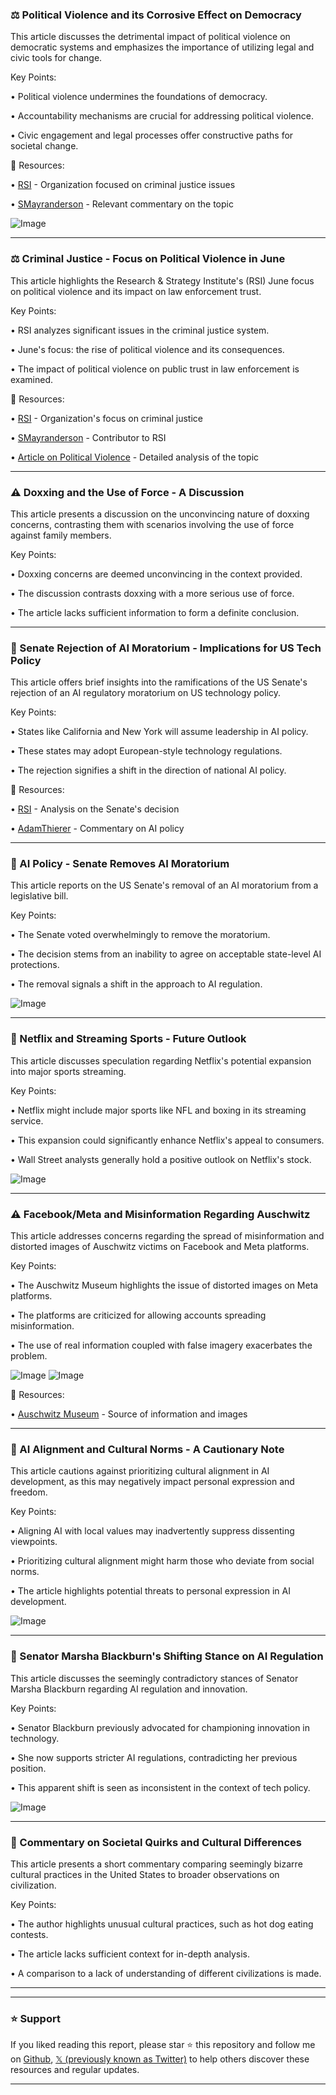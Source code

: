 ### ⚖️  Political Violence and its Corrosive Effect on Democracy

This article discusses the detrimental impact of political violence on democratic systems and emphasizes the importance of utilizing legal and civic tools for change.

Key Points:

• Political violence undermines the foundations of democracy.


•  Accountability mechanisms are crucial for addressing political violence.


•  Civic engagement and legal processes offer constructive paths for societal change.


🔗 Resources:

• [RSI](https://x.com/RSI) -  Organization focused on criminal justice issues


• [SMayranderson](https://x.com/smayranderson) - Relevant commentary on the topic


![Image](https://pbs.twimg.com/media/GuyHwdOXoAA4vBK?format=jpg&name=small)



---

### ⚖️ Criminal Justice - Focus on Political Violence in June

This article highlights the Research & Strategy Institute's (RSI) June focus on political violence and its impact on law enforcement trust.

Key Points:

• RSI analyzes significant issues in the criminal justice system.


• June's focus: the rise of political violence and its consequences.


• The impact of political violence on public trust in law enforcement is examined.


🔗 Resources:

• [RSI](https://x.com/RSI) - Organization's focus on criminal justice


• [SMayranderson](https://x.com/smayranderson) -  Contributor to RSI


• [Article on Political Violence](https://t.co/rZcGdV9gz8) - Detailed analysis of the topic


---

### ⚠️  Doxxing and the Use of Force - A Discussion

This article presents a discussion on the unconvincing nature of doxxing concerns, contrasting them with scenarios involving the use of force against family members.

Key Points:

• Doxxing concerns are deemed unconvincing in the context provided.


• The discussion contrasts doxxing with a more serious use of force.


• The article lacks sufficient information to form a definite conclusion.



---

### 🤖  Senate Rejection of AI Moratorium - Implications for US Tech Policy

This article offers brief insights into the ramifications of the US Senate's rejection of an AI regulatory moratorium on US technology policy.

Key Points:

• States like California and New York will assume leadership in AI policy.


• These states may adopt European-style technology regulations.


• The rejection signifies a shift in the direction of national AI policy.


🔗 Resources:

• [RSI](https://x.com/RSI) -  Analysis on the Senate's decision


• [AdamThierer](https://x.com/AdamThierer) - Commentary on AI policy


---

### 🚀 AI Policy - Senate Removes AI Moratorium

This article reports on the US Senate's removal of an AI moratorium from a legislative bill.

Key Points:

• The Senate voted overwhelmingly to remove the moratorium.


•  The decision stems from an inability to agree on acceptable state-level AI protections.


• The removal signals a shift in the approach to AI regulation.


![Image](https://pbs.twimg.com/media/GuxZKBzXsAAo0hL?format=jpg&name=small)


---

### 🚀 Netflix and Streaming Sports - Future Outlook

This article discusses speculation regarding Netflix's potential expansion into major sports streaming.

Key Points:

•  Netflix might include major sports like NFL and boxing in its streaming service.


• This expansion could significantly enhance Netflix's appeal to consumers.


• Wall Street analysts generally hold a positive outlook on Netflix's stock.



![Image](https://pbs.twimg.com/media/GuxFf9kWcAA7X9I?format=png&name=small)


---

### ⚠️  Facebook/Meta and Misinformation Regarding Auschwitz

This article addresses concerns regarding the spread of misinformation and distorted images of Auschwitz victims on Facebook and Meta platforms.

Key Points:

• The Auschwitz Museum highlights the issue of distorted images on Meta platforms.


•  The platforms are criticized for allowing accounts spreading misinformation.


• The use of real information coupled with false imagery exacerbates the problem.



![Image](https://pbs.twimg.com/media/Gus35USXkAAZf_e?format=jpg&name=small)
![Image](https://pbs.twimg.com/media/Gus35UuXwAAxY9Y?format=jpg&name=small)

🔗 Resources:

• [Auschwitz Museum](https://x.com/AuschwitzMuseum) - Source of information and images



---

### 🤖 AI Alignment and Cultural Norms - A Cautionary Note

This article cautions against prioritizing cultural alignment in AI development, as this may negatively impact personal expression and freedom.

Key Points:

• Aligning AI with local values may inadvertently suppress dissenting viewpoints.


•  Prioritizing cultural alignment might harm those who deviate from social norms.


• The article highlights potential threats to personal expression in AI development.



![Image](https://pbs.twimg.com/media/Guw-G0kW0AAAPi4?format=jpg&name=small)


---

### 🤖  Senator Marsha Blackburn's Shifting Stance on AI Regulation

This article discusses the seemingly contradictory stances of Senator Marsha Blackburn regarding AI regulation and innovation.

Key Points:

• Senator Blackburn previously advocated for championing innovation in technology.


•  She now supports stricter AI regulations, contradicting her previous position.


• This apparent shift is seen as inconsistent in the context of tech policy.



![Image](https://pbs.twimg.com/media/Guuw62HWMAAH68b?format=jpg&name=small)


---

### 🤔  Commentary on Societal Quirks and Cultural Differences

This article presents a short commentary comparing seemingly bizarre cultural practices in the United States to broader observations on civilization.

Key Points:

• The author highlights unusual cultural practices, such as hot dog eating contests.


• The article lacks sufficient context for in-depth analysis.


• A comparison to a lack of understanding of different civilizations is made.


---


---

### ⭐️ Support

If you liked reading this report, please star ⭐️ this repository and follow me on [Github](https://github.com/Drix10), [𝕏 (previously known as Twitter)](https://x.com/DRIX_10_) to help others discover these resources and regular updates.

---